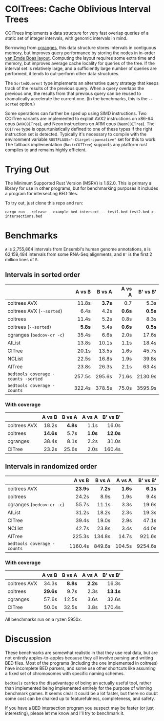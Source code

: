 # COITrees: Cache Oblivious Interval Trees

COITrees implements a data structure for very fast overlap queries of a
static set of integer intervals, with genomic intervals in mind.

Borrowing from [cgranges](https://github.com/lh3/cgranges), this data
structure stores intervals in contiguous memory, but improves query
performance by storing the nodes in in-order [van Emde Boas
layout](http://erikdemaine.org/papers/FOCS2000b/paper.pdf). Computing
the layout requires some extra time and memory, but improves average cache
locality for queries of the tree. If the interval set is relatively large,
and a sufficiently large number of queries are performed, it tends to out-perform
other data structures.

The `SortedQuerent` type implements an alternative query strategy that keeps track
of the results of the previous query. When a query overlaps the previous one,
the results from that previous query can be reused to dramatically accelerate
the current one. (In the benchmarks, this is the `--sorted` option.)

Some operations can further be sped up using SIMD instructions. Two COITree
variants are implemented to exploit AVX2 instructions on x86-64 cpus
(`AVXCOITree`), and Neon instructions on ARM cpus (`NeonCOITree`). The `COITree`
type is oppurtunistically defined to one of these types if the right instruction
set is detected. Typically it's necessary to compile with the environment
variable `RUSTFLAGS="-Ctarget-cpu=native"` set for this to work. The fallback
implementation (`BasicCOITree`) supports any platform rust compiles to and
remains highly efficient.

# Trying Out

The Minimum Supported Rust Version (MSRV) is 1.62.0.
This is primary a library for use in other programs, but for benchmarking
purposes it includes a program for intersecting BED files.

To try out, just clone this repo and run:

```shell
cargo run --release --example bed-intersect -- test1.bed test2.bed > intersections.bed
```

# Benchmarks

`A` is 2,755,864 intervals from Ensembl's human genome annotations, `B` is
62,159,484 intervals from some RNA-Seq alignments, and `B'` is the first 2
million lines of `B`.

## Intervals in sorted order

|                                     |   A vs B |   B vs A |   A vs A | B' vs B' |
| ----------------------------------- | -------: | -------: | -------: | -------: |
| coitrees AVX                        |    11.8s | **3.7s** |      0.7 |     5.3s |
| coitrees AVX (`--sorted`)           |     6.4s |     4.2s | **0.6s** | **0.5s** |
| coitrees                            |    11.4s |     5.2s |     0.8s |     8.3s |
| coitrees (`--sorted`)               | **5.8s** |     5.4s | **0.6s** | **0.5s** |
| cgranges (`bedcov-cr -c`)           |    35.4s |     6.6s |     2.0s |    17.6s |
| AIList                              |    13.8s |    10.1s |     1.1s |    18.4s |
| CITree                              |    20.1s |    13.5s |     1.6s |    45.7s |
| NCList                              |    22.5s |    16.8s |     1.9s |    39.8s |
| AITree                              |    23.8s |    26.3s |     2.1s |    63.4s |
| `bedtools coverage -counts -sorted` |   257.5s |   295.6s |    71.6s |  2130.9s |
| `bedtools coverage -counts`         |   322.4s |   378.5s |    75.0s |  3595.9s |

### With coverage

|              |    A vs B |   B vs A |   A vs A |  B' vs B' |
| ------------ | --------: | -------: | -------: | --------: |
| coitrees AVX |     18.2s | **4.8s** |     1.1s |     16.0s |
| coitrees     | **14.6s** |     5.7s | **1.0s** | **12.0s** |
| cgranges     |     38.4s |     8.1s |     2.2s |     31.0s |
| CITree       |     23.2s |    25.6s |     2.0s |    160.4s |

## Intervals in randomized order

|                             |    A vs B |   B vs A |   A vs A | B' vs B' |
| --------------------------- | --------: | -------: | -------: | -------: |
| coitrees AVX                | **23.9s** | **7.2s** | **1.6s** | **6.1s** |
| coitrees                    |     24.2s |     8.9s |     1.9s |     9.4s |
| cgranges (`bedcov-cr -c`)   |     55.7s |    11.1s |     3.3s |    19.6s |
| AIList                      |     31.2s |    18.2s |     2.3s |    19.3s |
| CITree                      |     39.4s |    19.0s |     2.9s |    47.1s |
| NCList                      |     42.7s |    23.8s |     3.4s |    44.0s |
| AITree                      |    225.3s |   134.8s |    14.7s |   921.6s |
| `bedtools coverage -counts` |   1160.4s |   849.6s |   104.5s |  9254.6s |

### With coverage

|              |    A vs B |   B vs A |   A vs A |  B' vs B' |
| ------------ | --------: | -------: | -------: | --------: |
| coitrees AVX |     34.3s | **8.8s** | **2.2s** |     16.3s |
| coitrees     | **29.6s** |     9.7s |     2.3s | **13.1s** |
| cgranges     |     57.6s |    12.5s |     3.6s |     32.6s |
| CITree       |     50.0s |    32.5s |     3.8s |    170.4s |

All benchmarks run on a ryzen 5950x.

# Discussion

These benchmarks are somewhat realistic in that they use real data, but are
not entirely apples-to-apples because they all involve parsing and writing
BED files. Most of the programs (including the one implemented in coitrees)
have incomplete BED parsers, and some use other shortcuts like assuming a
fixed set of chromosomes with specific naming schemes.

`bedtools` carries the disadvantage of being an actually useful tool, rather
than implemented being implemented entirely for the purpose of winning benchmark
games. It seems clear it could be a lot faster, but there no doubt some cost can
be chalked up to featurefulness, completeness, and safety.

If you have a BED intersection program you suspect may be faster (or just
interesting), please let me know and I'll try to benchmark it.
